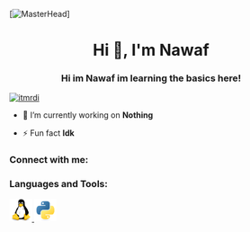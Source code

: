 [![MasterHead](https://miro.medium.com/v2/resize:fit:1358/1*mB6YLIGqIk1hTzU6Fb12zQ.gif)]
<h1 align="center">Hi 👋, I'm Nawaf</h1>
<h3 align="center">Hi im Nawaf im learning the basics here!</h3

<p align="left"> <a href="https://github.com/ryo-ma/github-profile-trophy"><img src="https://github-profile-trophy.vercel.app/?username=itmrdi" alt="itmrdi" /></a> </p>

- 🔭 I’m currently working on **Nothing**

- ⚡ Fun fact **Idk**

<h3 align="left">Connect with me:</h3>
<p align="left">
</p>

<h3 align="left">Languages and Tools:</h3>
<p align="left"> <a href="https://www.linux.org/" target="_blank" rel="noreferrer"> <img src="https://raw.githubusercontent.com/devicons/devicon/master/icons/linux/linux-original.svg" alt="linux" width="40" height="40"/> </a> <a href="https://www.python.org" target="_blank" rel="noreferrer"> <img src="https://raw.githubusercontent.com/devicons/devicon/master/icons/python/python-original.svg" alt="python" width="40" height="40"/> </a> </p>
